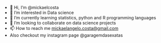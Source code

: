 - 👋 Hi, I’m @mickaelcosta
- 👀 I’m interested in Data science
- 🌱 I’m currently learning statistics, python and R programming languages
- 💞️ I’m looking to collaborate on data science projects
- 📫 How to reach me mickaelangelo.costa@gmail.com
- Also checkout my instagram page @garagemdasexatas

<!---
mickaelcosta/mickaelcosta is a ✨ special ✨ repository because its `README.md` (this file) appears on your GitHub profile.
You can click the Preview link to take a look at your changes.
--->
